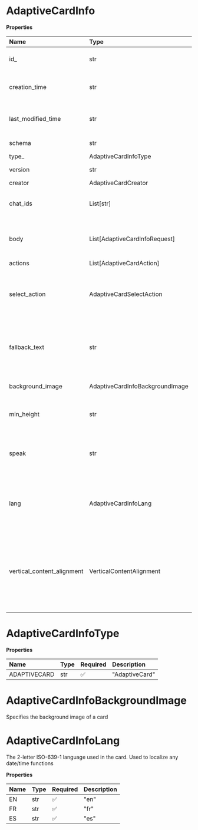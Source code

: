# AdaptiveCardInfo

**Properties**

| Name                       | Type                            | Required | Description                                                                                                                                            |
| :------------------------- | :------------------------------ | :------- | :----------------------------------------------------------------------------------------------------------------------------------------------------- |
| id\_                       | str                             | ❌       | Internal identifier of an adaptive card                                                                                                                |
| creation_time              | str                             | ❌       | Adaptive Card creation datetime in [ISO 8601](https://en.wikipedia.org/wiki/ISO_8601) format                                                           |
| last_modified_time         | str                             | ❌       | Post last modification datetime in [ISO 8601](https://en.wikipedia.org/wiki/ISO_8601) format                                                           |
| schema                     | str                             | ❌       | Schema of an adaptive card                                                                                                                             |
| type\_                     | AdaptiveCardInfoType            | ❌       |                                                                                                                                                        |
| version                    | str                             | ❌       | Version of an adaptive card                                                                                                                            |
| creator                    | AdaptiveCardCreator             | ❌       |                                                                                                                                                        |
| chat_ids                   | List[str]                       | ❌       | Chat IDs where an adaptive card is posted or shared.                                                                                                   |
| body                       | List[AdaptiveCardInfoRequest]   | ❌       | List of card elements to show in the primary card region                                                                                               |
| actions                    | List[AdaptiveCardAction]        | ❌       |                                                                                                                                                        |
| select_action              | AdaptiveCardSelectAction        | ❌       | An action that will be invoked when the card is tapped or selected. `Action.ShowCard` is not supported                                                 |
| fallback_text              | str                             | ❌       | Text shown when the client doesn't support the version specified (may contain markdown)                                                                |
| background_image           | AdaptiveCardInfoBackgroundImage | ❌       | Specifies the background image of a card                                                                                                               |
| min_height                 | str                             | ❌       | Specifies the minimum height of the card in pixels                                                                                                     |
| speak                      | str                             | ❌       | Specifies what should be spoken for this entire card. This is simple text or SSML fragment                                                             |
| lang                       | AdaptiveCardInfoLang            | ❌       | The 2-letter ISO-639-1 language used in the card. Used to localize any date/time functions                                                             |
| vertical_content_alignment | VerticalContentAlignment        | ❌       | Defines how the content should be aligned vertically within the container. Only relevant for fixed-height cards, or cards with a `minHeight` specified |

# AdaptiveCardInfoType

**Properties**

| Name         | Type | Required | Description    |
| :----------- | :--- | :------- | :------------- |
| ADAPTIVECARD | str  | ✅       | "AdaptiveCard" |

# AdaptiveCardInfoBackgroundImage

Specifies the background image of a card

# AdaptiveCardInfoLang

The 2-letter ISO-639-1 language used in the card. Used to localize any date/time functions

**Properties**

| Name | Type | Required | Description |
| :--- | :--- | :------- | :---------- |
| EN   | str  | ✅       | "en"        |
| FR   | str  | ✅       | "fr"        |
| ES   | str  | ✅       | "es"        |

<!-- This file was generated by liblab | https://liblab.com/ -->
